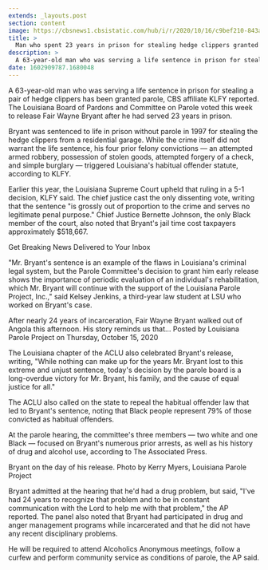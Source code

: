 ```yaml
--- 
extends: _layouts.post 
section: content 
image: https://cbsnews1.cbsistatic.com/hub/i/r/2020/10/16/c9bef210-843a-4464-aa3b-8ca0c78399e1/thumbnail/1200x630/9eca5896c6a49509d97408359f936a35/121672648-633574023988669-2510882764591298736-o.jpg 
title: > 
  Man who spent 23 years in prison for stealing hedge clippers granted parole 
description: > 
  A 63-year-old man who was serving a life sentence in prison for stealing a pair of hedge clippers has been granted parole, CBS affiliate KLFY reported.The Louisiana Board of Pardons and Committee on Parole voted this week to release Fair Wayne Bryant after he had served 23 years in prison.Bryant was sentenced to life in prison without parole in 1997 for stealing the hedge clippers from a residential garage.The ACLU also called on the state to repeal the habitual offender law that led to Bryant's sentence, noting that Black people represent 79% of those convicted as habitual offenders.He will be required to attend Alcoholics Anonymous meetings, follow a curfew and perform community service as conditions of parole, the AP said. 
date: 1602909787.1680048 
--- 
```

A 63-year-old man who was serving a life sentence in prison for stealing a pair of hedge clippers has been granted parole, CBS affiliate KLFY reported. The Louisiana Board of Pardons and Committee on Parole voted this week to release Fair Wayne Bryant after he had served 23 years in prison.

Bryant was sentenced to life in prison without parole in 1997 for stealing the hedge clippers from a residential garage. While the crime itself did not warrant the life sentence, his four prior felony convictions — an attempted armed robbery, possession of stolen goods, attempted forgery of a check, and simple burglary — triggered Louisiana's habitual offender statute, according to KLFY.

Earlier this year, the Louisiana Supreme Court upheld that ruling in a 5-1 decision, KLFY said. The chief justice cast the only dissenting vote, writing that the sentence "is grossly out of proportion to the crime and serves no legitimate penal purpose." Chief Justice Bernette Johnson, the only Black member of the court, also noted that Bryant's jail time cost taxpayers approximately $518,667.

Get Breaking News Delivered to Your Inbox

"Mr. Bryant's sentence is an example of the flaws in Louisiana's criminal legal system, but the Parole Committee's decision to grant him early release shows the importance of periodic evaluation of an individual's rehabilitation, which Mr. Bryant will continue with the support of the Louisiana Parole Project, Inc.," said Kelsey Jenkins, a third-year law student at LSU who worked on Bryant's case.

After nearly 24 years of incarceration, Fair Wayne Bryant walked out of Angola this afternoon. His story reminds us that... Posted by Louisiana Parole Project on Thursday, October 15, 2020

The Louisiana chapter of the ACLU also celebrated Bryant's release, writing, "While nothing can make up for the years Mr. Bryant lost to this extreme and unjust sentence, today's decision by the parole board is a long-overdue victory for Mr. Bryant, his family, and the cause of equal justice for all."

The ACLU also called on the state to repeal the habitual offender law that led to Bryant's sentence, noting that Black people represent 79% of those convicted as habitual offenders.

At the parole hearing, the committee's three members — two white and one Black — focused on Bryant's numerous prior arrests, as well as his history of drug and alcohol use, according to The Associated Press.

Bryant on the day of his release. Photo by Kerry Myers, Louisiana Parole Project

Bryant admitted at the hearing that he'd had a drug problem, but said, "I've had 24 years to recognize that problem and to be in constant communication with the Lord to help me with that problem," the AP reported. The panel also noted that Bryant had participated in drug and anger management programs while incarcerated and that he did not have any recent disciplinary problems.

He will be required to attend Alcoholics Anonymous meetings, follow a curfew and perform community service as conditions of parole, the AP said.